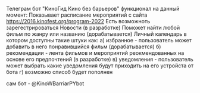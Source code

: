 Телеграм бот "КиноГид Кино без барьеров" 
функционал на данный момент:
Показывает расписание мероприятий с сайта https://2016.kinofest.org/program-2022
Есть возможноть зарегестрироваться
Новости (в разработке)
Поможет найти любой фильм по жанру или названию (дорабатывается)
Личный календарь в котором доступны такие штуки как:
  a) избранное - пользователь может добавить в него понравившийся фильм (дорабатывается)
  б) рекомендации - лента фильмов и мероприятий реокмендованных на основе его предпочтений (в разработке)
  в) уведомления - пользователь может выбрать какие уведомления будут приходить на его устройста от бота
  г) возможно списоб будет пополнен

  сам бот - @KinoWBarriarPYbot
